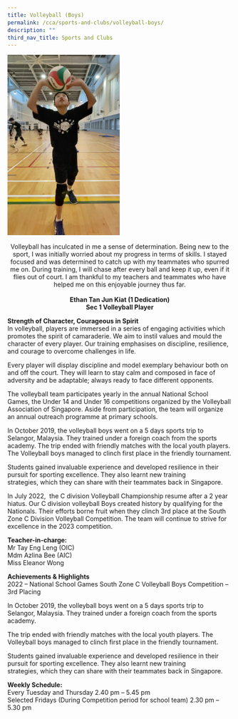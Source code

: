 ```yaml
---
title: Volleyball (Boys)
permalink: /cca/sports-and-clubs/volleyball-boys/
description: ""
third_nav_title: Sports and Clubs
---
```

<img src="/images/Sports-Volleyball.jpeg" 
    style="width:50%">

<center>
Volleyball has inculcated in me a sense of determination. Being new to the sport, I was initially worried about my progress in terms of skills. I stayed focused and was determined to catch up with my teammates who spurred me on. During training, I will chase after every ball and keep it up, even if it flies out of court. I am thankful to my teachers and teammates who have helped me on this enjoyable journey thus far.  
<br><br>
<strong>
Ethan Tan Jun Kiat (1 Dedication) <br>
	Sec 1 Volleyball Player </strong></center>
	
**Strength of Character, Courageous in Spirit** <br>
In volleyball, players are immersed in a series of engaging activities which promotes the spirit of camaraderie. We aim to instil values and mould the character of every player. Our training emphasises on discipline, resilience, and courage to overcome challenges in life.

Every player will display discipline and model exemplary behaviour both on and off the court. They will learn to stay calm and composed in face of adversity and be adaptable; always ready to face different opponents.

The volleyball team participates yearly in the annual National School Games, the Under 14 and Under 16 competitions organized by the Volleyball Association of Singapore. Aside from participation, the team will organize an annual outreach programme at primary schools.

In October 2019, the volleyball boys went on a 5 days sports trip to Selangor, Malaysia. They trained under a foreign coach from the sports academy. The trip ended with friendly matches with the local youth players. The Volleyball boys managed to clinch first place in the friendly tournament.

Students gained invaluable experience and developed resilience in their pursuit for sporting excellence. They also learnt new training strategies, which they can share with their teammates back in Singapore.

In July 2022,  the C division Volleyball Championship resume after a 2 year hiatus. Our C division volleyball Boys created history by qualifying for the Nationals. Their efforts borne fruit when they clinch 3rd place at the South Zone C Division Volleyball Competition. The team will continue to strive for excellence in the 2023 competition. 

**Teacher-in-charge:** <br>
Mr Tay Eng Leng (OIC) <br>
Mdm Azlina Bee (AIC) <br>
Miss Eleanor Wong

**Achievements & Highlights** <br>
2022 – National School Games South Zone C Volleyball Boys Competition – 3rd Placing

In October 2019, the volleyball boys went on a 5 days sports trip to Selangor, Malaysia. They trained under a foreign coach from the sports academy. 

The trip ended with friendly matches with the local youth players. The Volleyball boys managed to clinch first place in the friendly tournament.

Students gained invaluable experience and developed resilience in their pursuit for sporting excellence. They also learnt new training strategies, which they can share with their teammates back in Singapore.


**Weekly Schedule:** <br>
Every Tuesday and Thursday 2.40 pm – 5.45 pm <br>
Selected Fridays (During Competition period for school team) 2.30 pm – 5.30 pm